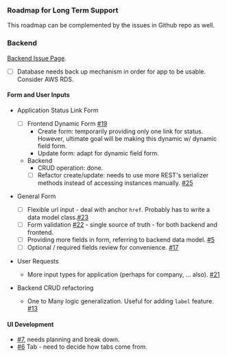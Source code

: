 ### Roadmap for Long Term Support

This roadmap can be complemented by the issues in Github repo as well.

### Backend

[Backend Issue Page](https://github.com/rivernews/appl-tracky-api/issues).

- [ ] Database needs back up mechanism in order for app to be usable. Consider AWS RDS.

#### Form and User Inputs

- Application Status Link Form
    - [ ] Frontend Dynamic Form [#19](https://github.com/rivernews/appl-tracky-spa/issues/19)
        - Create form: temporarily providing only one link for status. However, ultimate goal will be making this dynamic w/ dynamic field form.
        - Update form: adapt for dynamic field form. 
    - Backend
        - CRUD operation: done.
        - [ ] Refactor create/update: needs to use more REST's serializer methods instead of accessing instances manually. [#25](https://github.com/rivernews/appl-tracky-spa/issues/25)
- General Form
    - [ ] Flexible url input - deal with anchor `href`. Probably has to write a data model class.[#23](https://github.com/rivernews/appl-tracky-spa/issues/23)
    - [ ] Form validation [#22](https://github.com/rivernews/appl-tracky-spa/issues/22) - single source of truth - for both backend and frontend.
    - [ ] Providing more fields in form, referring to backend data model. [#5](https://github.com/rivernews/appl-tracky-spa/issues/5)
    - [ ] Optional / required fields review for convenience. [#17](https://github.com/rivernews/appl-tracky-spa/issues/17)
- User Requests

    - More input types for application (perhaps for company, ... also). [#21](https://github.com/rivernews/appl-tracky-spa/issues/21)
- Backend CRUD refactoring
    - One to Many logic generalization. Useful for adding `label` feature. [#13](https://github.com/rivernews/appl-tracky-spa/issues/13)

#### UI Development

- [#7](https://github.com/rivernews/appl-tracky-spa/issues/7), needs planning and break down.
- [#6](https://github.com/rivernews/appl-tracky-spa/issues/7) Tab - need to decide how tabs come from.